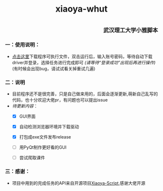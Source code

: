 ﻿# <center>xiaoya-whut</center>
# <div align=right><font size=4 face="仿宋">武汉理工大学小雅脚本</font></div>

### 一：使用说明：
- [点击这里](https://github.com/Munbo123/xiaoya-video-watcher/releases/tag/v1.1)下载程序可执行文件，双击运行后，输入账号密码，等待自动下载driver并登录，选择任务进行完成即可 *(请等待“登录成功”出现后再进行操作)*
(有时候会出现bug，请试试看关掉重试几遍)


### 二：说明
- 目前程序还不是很完善，只是自己做来用的，后面会逐渐更新,萌新自己乱写的代码，也十分欢迎大佬pr，有问题也可以提出issue
- *待更新内容*：
  - [x] GUI界面
  - [x] 自动检测浏览器环境并下载驱动
  - [x] 打包成exe文件发布release
  - [ ] 用PyQt制作更好看的GUI
  - [ ] 尝试爬取课件


### 三：感谢：
- 项目中用到的完成任务的API来自开源项目[Xiaoya-Script](https://github.com/ChrisKimZHT/Xiaoya-Script),感谢大佬开源






